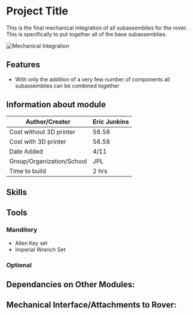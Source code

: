 # Project Title
This is the final mechanical integration of all subassemblies for the rover. This is specifically to put together all of the base subassemblies.

![Mechanical Integration](https://github.jpl.nasa.gov/ejunkins/osr/blob/master/Mechanical/Mechanical%20Integration/Latex%20Docs/Pictures/Final.PNG)

## Features
  * With only the addition of a very few number of components all subassemblies can be combined together

## Information about module

| Author/Creator            | Eric Junkins       |
| --------------            | -------            |
| Cost without 3D printer   | 56.58              |
| Cost with 3D printer      | 56.58              |
| Date Added                | 4/11               |
| Group/Organization/School | JPL                |
| Time to build             | 2 hrs              |

## Skills

## Tools

### Manditory 
  * Allen Key set
  * Imperial Wrench Set

### Optional

## Dependancies on Other Modules:

## Mechanical Interface/Attachments to Rover:
  
